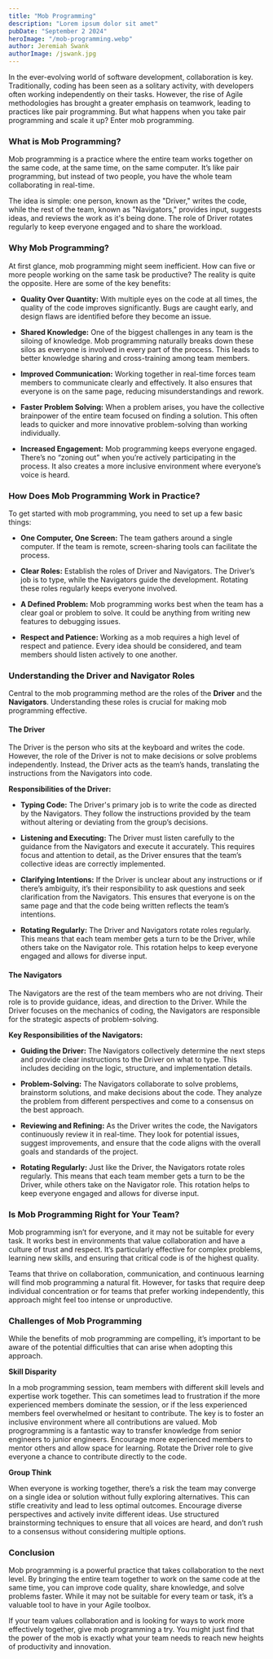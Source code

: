 ```yaml
---
title: "Mob Programming"
description: "Lorem ipsum dolor sit amet"
pubDate: "September 2 2024"
heroImage: "/mob-programming.webp"
author: Jeremiah Swank
authorImage: /jswank.jpg
---
```


In the ever-evolving world of software development, collaboration is key. Traditionally, coding has been seen as a solitary activity, with developers often working independently on their tasks. However, the rise of Agile methodologies has brought a greater emphasis on teamwork, leading to practices like pair programming. But what happens when you take pair programming and scale it up? Enter mob programming.

### What is Mob Programming?

Mob programming is a practice where the entire team works together on the same code, at the same time, on the same computer. It’s like pair programming, but instead of two people, you have the whole team collaborating in real-time.

The idea is simple: one person, known as the "Driver," writes the code, while the rest of the team, known as "Navigators," provides input, suggests ideas, and reviews the work as it's being done. The role of Driver rotates regularly to keep everyone engaged and to share the workload.

### Why Mob Programming?

At first glance, mob programming might seem inefficient. How can five or more people working on the same task be productive? The reality is quite the opposite. Here are some of the key benefits:

* **Quality Over Quantity:** With multiple eyes on the code at all times, the quality of the code improves significantly. Bugs are caught early, and design flaws are identified before they become an issue.

* **Shared Knowledge:** One of the biggest challenges in any team is the siloing of knowledge. Mob programming naturally breaks down these silos as everyone is involved in every part of the process. This leads to better knowledge sharing and cross-training among team members.

* **Improved Communication:** Working together in real-time forces team members to communicate clearly and effectively. It also ensures that everyone is on the same page, reducing misunderstandings and rework.

* **Faster Problem Solving:** When a problem arises, you have the collective brainpower of the entire team focused on finding a solution. This often leads to quicker and more innovative problem-solving than working individually.

* **Increased Engagement:** Mob programming keeps everyone engaged. There’s no “zoning out” when you’re actively participating in the process. It also creates a more inclusive environment where everyone’s voice is heard.

### How Does Mob Programming Work in Practice?

To get started with mob programming, you need to set up a few basic things:

* **One Computer, One Screen:** The team gathers around a single computer. If the team is remote, screen-sharing tools can facilitate the process.

* **Clear Roles:** Establish the roles of Driver and Navigators. The Driver’s job is to type, while the Navigators guide the development. Rotating these roles regularly keeps everyone involved.

* **A Defined Problem:** Mob programming works best when the team has a clear goal or problem to solve. It could be anything from writing new features to debugging issues.

* **Respect and Patience:** Working as a mob requires a high level of respect and patience. Every idea should be considered, and team members should listen actively to one another.

### Understanding the Driver and Navigator Roles

Central to the mob programming method are the roles of the **Driver** and the **Navigators**. Understanding these roles is crucial for making mob programming effective.

#### The Driver

The Driver is the person who sits at the keyboard and writes the code. However, the role of the Driver is not to make decisions or solve problems independently. Instead, the Driver acts as the team’s hands, translating the instructions from the Navigators into code.

**Responsibilities of the Driver:**

* **Typing Code:** The Driver's primary job is to write the code as directed by the Navigators. They follow the instructions provided by the team without altering or deviating from the group’s decisions.

* **Listening and Executing:** The Driver must listen carefully to the guidance from the Navigators and execute it accurately. This requires focus and attention to detail, as the Driver ensures that the team’s collective ideas are correctly implemented.

* **Clarifying Intentions:** If the Driver is unclear about any instructions or if there’s ambiguity, it’s their responsibility to ask questions and seek clarification from the Navigators. This ensures that everyone is on the same page and that the code being written reflects the team’s intentions.

* **Rotating Regularly:** The Driver and Navigators rotate roles regularly. This means that each team member gets a turn to be the Driver, while others take on the Navigator role. This rotation helps to keep everyone engaged and allows for diverse input.

#### The Navigators

The Navigators are the rest of the team members who are not driving. Their role is to provide guidance, ideas, and direction to the Driver. While the Driver focuses on the mechanics of coding, the Navigators are responsible for the strategic aspects of problem-solving.

**Key Responsibilities of the Navigators:**

* **Guiding the Driver:** The Navigators collectively determine the next steps and provide clear instructions to the Driver on what to type. This includes deciding on the logic, structure, and implementation details.

* **Problem-Solving:** The Navigators collaborate to solve problems, brainstorm solutions, and make decisions about the code. They analyze the problem from different perspectives and come to a consensus on the best approach.

* **Reviewing and Refining:** As the Driver writes the code, the Navigators continuously review it in real-time. They look for potential issues, suggest improvements, and ensure that the code aligns with the overall goals and standards of the project.

* **Rotating Regularly:** Just like the Driver, the Navigators rotate roles regularly. This means that each team member gets a turn to be the Driver, while others take on the Navigator role. This rotation helps to keep everyone engaged and allows for diverse input.

### Is Mob Programming Right for Your Team?

Mob programming isn’t for everyone, and it may not be suitable for every task. It works best in environments that value collaboration and have a culture of trust and respect. It’s particularly effective for complex problems, learning new skills, and ensuring that critical code is of the highest quality.

Teams that thrive on collaboration, communication, and continuous learning will find mob programming a natural fit. However, for tasks that require deep individual concentration or for teams that prefer working independently, this approach might feel too intense or unproductive.

### Challenges of Mob Programming

While the benefits of mob programming are compelling, it’s important to be aware of the potential difficulties that can arise when adopting this approach.

**Skill Disparity**

In a mob programming session, team members with different skill levels and expertise work together. This can sometimes lead to frustration if the more experienced members dominate the session, or if the less experienced members feel overwhelmed or hesitant to contribute. The key is to foster an inclusive environment where all contributions are valued. Mob progrogramming is a fantastic way to transfer knowledge from senior engineers to junior engineers. Encourage more experienced members to mentor others and allow space for learning. Rotate the Driver role to give everyone a chance to contribute directly to the code.

**Group Think**

When everyone is working together, there’s a risk the team may converge on a single idea or solution without fully exploring alternatives. This can stifle creativity and lead to less optimal outcomes. Encourage diverse perspectives and actively invite different ideas. Use structured brainstorming techniques to ensure that all voices are heard, and don’t rush to a consensus without considering multiple options.

### Conclusion

Mob programming is a powerful practice that takes collaboration to the next level. By bringing the entire team together to work on the same code at the same time, you can improve code quality, share knowledge, and solve problems faster. While it may not be suitable for every team or task, it’s a valuable tool to have in your Agile toolbox.

If your team values collaboration and is looking for ways to work more effectively together, give mob programming a try. You might just find that the power of the mob is exactly what your team needs to reach new heights of productivity and innovation.